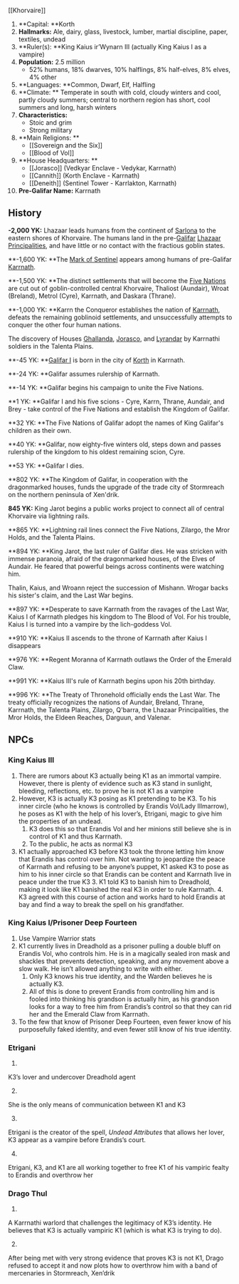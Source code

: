 [[Khorvaire]]

1. **Capital: **Korth
2. **Hallmarks:** Ale, dairy, glass, livestock, lumber, martial discipline, paper, textiles, undead
3. **Ruler(s): **King Kaius ir’Wynarn III (actually King Kaius I as a vampire)
4. **Population:** 2.5 million
    - 52% humans, 18% dwarves, 10% halflings, 8% half-elves, 8% elves, 4% other
5. **Languages: **Common, Dwarf, Elf, Halfling
6. **Climate: ** Temperate in south with cold, cloudy winters and cool, partly cloudy summers; central to northern region has short, cool summers and long, harsh winters
7. **Characteristics:**
    - Stoic and grim
    - Strong military
8. **Main Religions: **
    - [[Sovereign and the Six]]
    - [[Blood of Vol]]
9. **House Headquarters: **
    - [[Jorasco]] (Vedkyar Enclave - Vedykar, Karrnath)
    - [[Cannith]] (Korth Enclave - Karrnath)
    - [[Deneith]] (Sentinel Tower - Karrlakton, Karrnath)
10. **Pre-Galifar Name:** Karrnath

## History

   **-2,000 YK:** Lhazaar leads humans from the continent of [Sarlona](https://eberron.fandom.com/wiki/Sarlona) to the eastern shores of Khorvaire. The humans land in the pre-[Galifar](https://eberron.fandom.com/wiki/Galifar) [Lhazaar Principalities](https://eberron.fandom.com/wiki/Lhazaar_Principalities), and have little or no contact with the fractious goblin states.


   **-1,600 YK: **The [Mark of Sentinel](https://eberron.fandom.com/wiki/Mark_of_Sentinel) appears among humans of pre-Galifar [Karrnath](https://eberron.fandom.com/wiki/Karrnath).


   **-1,500 YK: **The distinct settlements that will become the [Five Nations](https://eberron.fandom.com/wiki/Five_Nations) are cut out of goblin-controlled central Khorvaire, Thaliost (Aundair), Wroat (Breland), Metrol (Cyre), Karrnath, and Daskara (Thrane). 


   **-1,000 YK: **Karrn the Conqueror establishes the nation of [Karrnath](https://eberron.fandom.com/wiki/Karrnath), defeats the remaining goblinoid settlements, and unsuccessfully attempts to conquer the other four human nations.

The discovery of Houses [Ghallanda](https://eberron.fandom.com/wiki/Ghallanda), [Jorasco](https://eberron.fandom.com/wiki/Jorasco), and [Lyrandar](https://eberron.fandom.com/wiki/Lyrandar) by Karrnathi soldiers in the Talenta Plains.


   **-45 YK: **[Galifar I](https://eberron.fandom.com/wiki/Galifar_I) is born in the city of [Korth](https://eberron.fandom.com/wiki/Korth) in Karrnath.


   **-24 YK: **Galifar assumes rulership of Karrnath.


   **-14 YK: **Galifar begins his campaign to unite the Five Nations.


   **1 YK: **Galifar I and his five scions - Cyre, Karrn, Thrane, Aundair, and Brey - take control of the Five Nations and establish the Kingdom of Galifar.


   **32 YK: **The Five Nations of Galifar adopt the names of King Galifar's children as their own.


   **40 YK: **Galifar, now eighty-five winters old, steps down and passes rulership of the kingdom to his oldest remaining scion, Cyre.


   **53 YK: **Galifar I dies.


   **802 YK: **The Kingdom of Galifar, in cooperation with the dragonmarked houses, funds the upgrade of the trade city of Stormreach on the northern peninsula of Xen'drik.


   **845 YK:** King Jarot begins a public works project to connect all of central Khorvaire via lightning rails.


   **865 YK: **Lightning rail lines connect the Five Nations, Zilargo, the Mror Holds, and the Talenta Plains.


   **894 YK: **King Jarot, the last ruler of Galifar dies. He was stricken with immense paranoia, afraid of the dragonmarked houses, of the Elves of Aundair. He feared that powerful beings across continents were watching him.


   Thalin, Kaius, and Wroann reject the succession of Mishann. Wrogar backs his sister's claim, and the Last War begins.


   **897 YK: **Desperate to save Karrnath from the ravages of the Last War, Kaius I of Karrnath pledges his kingdom to The Blood of Vol. For his trouble, Kaius I is turned into a vampire by the lich-goddess Vol.


   **910 YK: **Kaius II ascends to the throne of Karrnath after Kaius I disappears


   **976 YK: **Regent Moranna of Karrnath outlaws the Order of the Emerald Claw.


   **991 YK: **Kaius III's rule of Karrnath begins upon his 20th birthday.


   **996 YK: **The Treaty of Thronehold officially ends the Last War. The treaty officially recognizes the nations of Aundair, Breland, Thrane, Karrnath, the Talenta Plains, Zilargo, Q'barra, the Lhazaar Principalities, the Mror Holds, the Eldeen Reaches, Darguun, and Valenar.


## NPCs


### King Kaius III



1. There are rumors about K3 actually being K1 as an immortal vampire. However, there is plenty of evidence such as K3 stand in sunlight, bleeding, reflections, etc. to prove he is not K1 as a vampire
2. However, K3 is actually K3 posing as K1 pretending to be K3. To his inner circle (who he knows is controlled by Erandis Vol/Lady Illmarrow), he poses as K1 with the help of his lover’s, Etrigani, magic to give him the properties of an undead.
    1. K3 does this so that Erandis Vol and her minions still believe she is in control of K1 and thus Karrnath.
    2. To the public, he acts as normal K3
3. K1 actually approached K3 before K3 took the throne letting him know that Erandis has control over him. Not wanting to jeopardize the peace of Karrnath and refusing to be anyone’s puppet, K1 asked K3 to pose as him to his inner circle so that Erandis can be content and Karrnath live in peace under the true K3
    3. K1 told K3 to banish him to Dreadhold, making it look like K1 banished the real K3 in order to rule Karrnath.
    4. K3 agreed with this course of action and works hard to hold Erandis at bay and find a way to break the spell on his grandfather.


### King Kaius I/Prisoner Deep Fourteen

1. Use Vampire Warrior stats
2. K1 currently lives in Dreadhold as a prisoner pulling a double bluff on Erandis Vol, who controls him. He is in a magically sealed iron mask and shackles that prevents detection, speaking, and any movement above a slow walk. He isn’t allowed anything to write with either.
    1. Only K3 knows his true identity, and the Warden believes he is actually K3.
    2. All of this is done to prevent Erandis from controlling him and is fooled into thinking his grandson is actually him, as his grandson looks for a way to free him from Erandis’s control so that they can rid her and the Emerald Claw from Karrnath.
3. To the few that know of Prisoner Deep Fourteen, even fewer know of his purposefully faked identity, and even fewer still know of his true identity.


### Etrigani

1. 
K3’s lover and undercover Dreadhold agent


2. 
She is the only means of communication between K1 and K3


3. 
Etrigani is the creator of the spell, _Undead Attributes_ that allows her lover, K3 appear as a vampire before Erandis’s court.


4. 
Etrigani, K3, and K1 are all working together to free K1 of his vampiric fealty to Erandis and overthrow her

### Drago Thul

1. 
A Karrnathi warlord that challenges the legitimacy of K3’s identity. He believes that K3 is actually vampiric K1 (which is what K3 is trying to do).


2. 
After being met with very strong evidence that proves K3 is not K1, Drago refused to accept it and now plots how to overthrow him with a band of mercenaries in Stormreach, Xen’drik